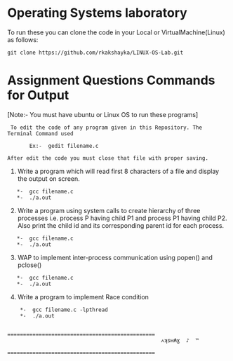 Operating Systems laboratory
======================================
To run these you can clone the code in your Local or VirtualMachine(Linux) as follows: 
```
git clone https://github.com/rkakshayka/LINUX-OS-Lab.git
```
Assignment Questions Commands for Output
========================================
[Note:- You must have ubuntu or Linux OS to run these programs]
```
 To edit the code of any program given in this Repository. The Terminal Command used 
 ```
 ```
        Ex:-  gedit filename.c
 ```
 ```
 After edit the code you must close that file with proper saving.
```
1. Write a program which will read first 8 characters of a file and display the output on screen.
```
   *-  gcc filename.c
   *-  ./a.out
```
2. Write a program using system calls to create hierarchy of three processes i.e. process P having child P1 and process P1 having child P2. Also print the child id and its corresponding parent id for each process.
```
   *-  gcc filename.c
   *-  ./a.out
```
3. WAP to implement inter-process communication using popen() and pclose()
```
   *-  gcc filename.c
   *-  ./a.out
```
4. Write a program to implement Race condition
```
    *-  gcc filename.c -lpthread
    *-  ./a.out
```
                                  ===============================================
                                                     ⩜ʞsʜ₳ɣ  ♪  ™ 
                                  =============================================== 
